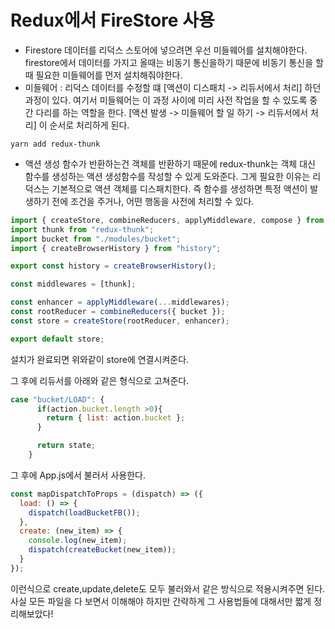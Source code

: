 # Redux에서 FireStore 사용
- Firestore 데이터를 리덕스 스토어에 넣으려면 우선 미들웨어를 설치해야한다. firestore에서 데이터를 가지고 올때는 비동기 통신을하기 때문에 비동기 통신을 할 때 필요한 미들웨어를 먼저 설치해줘야한다.
- 미들웨어 : 리덕스 데이터를 수정할 떄 [액션이 디스패치 -> 리듀서에서 처리] 하던 과정이 있다. 여기서 미들웨어는 이 과정 사이에 미리 사전 작업을 할 수 있도록 중간 다리를 하는 역할을 한다. [액션 발생 -> 미들웨어 할 일 하기 -> 리듀서에서 처리] 이 순서로 처리하게 된다.

```
yarn add redux-thunk
```

- 액션 생성 함수가 반환하는건 객체를 반환하기 때문에 redux-thunk는 객체 대신 함수를 생성하는 액션 생성함수를 작성할 수 있게 도와준다. 그게 필요한 이유는 리덕스는 기본적으로 액션 객체를 디스패치한다. 즉 함수를 생성하면 특정 액션이 발생하기 전에 조건을 주거나, 어떤 행동을 사전에 처리할 수 있다.

```javascript
import { createStore, combineReducers, applyMiddleware, compose } from "redux";
import thunk from "redux-thunk";
import bucket from "./modules/bucket";
import { createBrowserHistory } from "history";

export const history = createBrowserHistory();

const middlewares = [thunk];

const enhancer = applyMiddleware(...middlewares);
const rootReducer = combineReducers({ bucket });
const store = createStore(rootReducer, enhancer);

export default store;
```
설치가 완료되면 위와같이 store에 연결시켜준다.

그 후에 리듀서를 아래와 같은 형식으로 고쳐준다.
```javascript
case "bucket/LOAD": {
      if(action.bucket.length >0){
        return { list: action.bucket };
      }

      return state;
    }
```

그 후에 App.js에서 불러서 사용한다. 
```javascript
const mapDispatchToProps = (dispatch) => ({
  load: () => {
    dispatch(loadBucketFB());
  },
  create: (new_item) => {
    console.log(new_item);
    dispatch(createBucket(new_item));
  }
});
```

이런식으로 create,update,delete도 모두 불러와서 같은 방식으로 적용시켜주면 된다.
사실 모든 파일을 다 보면서 이해해야 하지만 간략하게 그 사용법들에 대해서만 짧게 정리해보았다!
